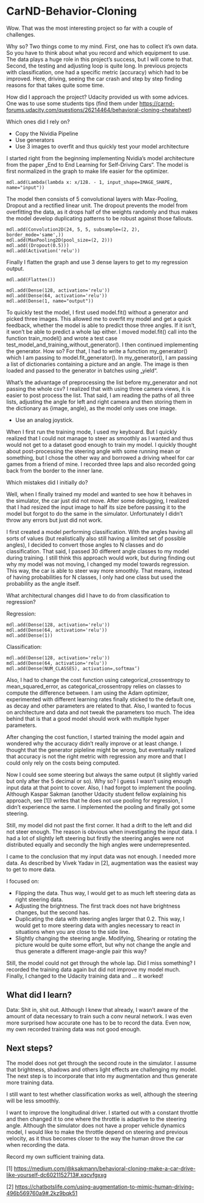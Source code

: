 # CarND-Behavior-Cloning

Wow. That was the most interesting project so far with a couple of challenges.

Why so? Two things come to my mind. 
First, one has to collect it’s own data. So you have to think about what you record and which equipment to use. The data plays a huge role in this project’s success, but I will come to that.
Second, the testing and adjusting loop is quite long. In previous projects with classification, one had a specific metric (accuracy) which had to be improved. Here, driving, seeing the car crash and step by step finding reasons for that takes quite some time.

How did I approach the project?
Udacity provided us with some advices. One was to use some students tips (find them under https://carnd-forums.udacity.com/questions/26214464/behavioral-cloning-cheatsheet)

Which ones did I rely on?

- Copy the Nividia Pipeline
- Use generators 
- Use 3 images to overfit and thus quickly test your model architecture

I started right from the beginning implementing Nvidia’s model architecture from the paper „End to End Learning for Self-Driving Cars“. 
The model is first normalized in the graph to make life  easier for the optimizer.

    mdl.add(Lambda(lambda x: x/128. - 1, input_shape=IMAGE_SHAPE, name="input"))

The model then consists of 5 convolutional layers with Max-Pooling, Dropout and a rectified linear unit. The dropout prevents the model from overfitting the data, as it drops half of the weights randomly and thus makes the model develop duplicating patterns to be robust against those fallouts.

    mdl.add(Convolution2D(24, 5, 5, subsample=(2, 2), border_mode='same',))
    mdl.add(MaxPooling2D(pool_size=(2, 2)))
    mdl.add((Dropout(0.5)))
    mdl.add(Activation('relu'))

Finally I flatten the graph and use 3 dense layers to get to my regression output.

    mdl.add(Flatten())

    mdl.add(Dense(128, activation='relu'))
    mdl.add(Dense(64, activation='relu'))
    mdl.add(Dense(1, name="output"))

To quickly test the model, I first used model.fit() without a generator and picked three images. This allowed me to overfit my model and get a quick feedback, whether the model is able to predict those three angles. If it isn’t, it won’t be able to predict a whole lap either. I moved model.fit() call into the function train_model() and wrote a test case test_model_and_training_without_generator().
I then continued implementing the generator. How so? For that, I had to write a function my_generator() which I am passing to model.fit_generator(). In my_generator(), I am passing a list of dictionaries containing a picture and an angle. The image is then loaded and passed to the generator in batches using „yield“.

What’s the advantage of preprocessing the list before my_generator and not passing the whole csv? I realized that with using three camera views, it is easier to post process the  list. That said, I am reading the paths of all three lists, adjusting the angle for left and right camera and then storing them in the dictionary as {image, angle}, as the model only uses one image.

- Use an analog joystick.

When I first run the training mode, I used my keyboard. But I quickly realized that I could not manage to steer as smoothly as I wanted and thus would not get to a dataset good enough to train my model. I quickly thought about post-processing the steering angle with some running mean or something, but I chose the other way and borrowed a driving wheel for car games from a friend of mine. I recorded three laps and also recorded going back from the border to the inner lane.

Which mistakes did I initially do?

Well, when I finally trained my model and wanted to see how it behaves in the simulator, the car just did not move. After some debugging, I realized that I had resized the input image to half its size before passing it to the model but forgot to do the same in the simulator. Unfortunately I didn’t throw any errors but just did not work.

I first created a model performing classification. With the angles having all sorts of values (but realistically also still having a limited set of possible angles), I decided to convert those angles to N classes and do classification. That said, I passed 30 different angle classes to my model during training. I still think this approach would work, but during finding out why my model was not moving, I changed my model towards regression. This way, the car is able to steer way more smoothly. That means, instead of having probabilities for N classes, I only had one class but used the probability as the angle itself.

What architectural changes did I have to do from classification to regression?

Regression:

    mdl.add(Dense(128, activation='relu'))
    mdl.add(Dense(64, activation='relu'))
    mdl.add(Dense(1))

Classification:

    mdl.add(Dense(128, activation='relu'))
    mdl.add(Dense(64, activation='relu'))
    mdl.add(Dense(NUM_CLASSES), activation=‚softmax‘)

Also, I had to change the cost function using categorical_crossentropy to mean_squared_error, as categorical_crossentropy relies on classes to compute the difference between. I am using the Adam optimizer, experimented with different learning rates finally sticked to the default one, as decay and other parameters are related to that. Also, I wanted to focus on architecture and data and not tweak the parameters too much. The idea behind that is that a good model should work with multiple hyper parameters.

After changing the cost function, I started training the model again and wondered why the accuracy didn’t really improve or at least change. I thought that the generator pipleline might be wrong, but eventually  realized that accuracy is not the right metric with regression any more and that I could only rely on the costs being computed.

Now I could see some steering but always the same output (it slightly varied but only after the 5 decimal or so). Why so? I guess I wasn’t using enough input data at that point to cover. Also, I had forgot to implement the pooling. Although Kaspar Sakman (another Udacity student fellow explaining his approach, see [1]) writes that he does not use pooling for regression, I didn’t experience the same. I implemented the pooling and finally got some steering.

Still, my model did not past the first corner. It had a drift to the left and did not steer enough. The reason is obvious when investigating the input data. I had a lot of slightly left steering but firstly the steering angles were not distributed equally and secondly the high angles were underrepresented.

I came to the conclusion that my input data was not enough. I needed more data. As described by Vivek Yadav in [2], augmentation was the easiest way to get to more data.

I focused on:

- Flipping the data. Thus way, I would get to as much left steering data as right steering data.
- Adjusting the brightness. The first track does not have brightness changes, but the second has.
- Duplicating the data with steering angles larger that 0.2. This way, I would get to more steering data with angles necessary to react in situations when you are close to the side line.
- Slightly changing the steering angle. Modifying, Shearing or rotating the picture would be quite some effort, but why not change the angle and thus generate a different image-angle pair this way?

Still, the model could not get through the whole lap. Did I miss something? I recorded the training data again but did not improve my model much. Finally, I changed to the Udacity training data and … it worked!

## What did I learn?

Data: Shit in, shit out. Although I knew that already, I wasn’t aware of the amount of data necessary to train such a conv neural network. I was even more surprised how accurate one has to be to record the data. Even now, my own recorded training data was not good enough.

## Next steps?

The model does not get through the second route in the simulator. I assume that brightness, shadows and others light effects are challenging my model. The next step is to incorporate that into my augmentation and thus generate more training data.

I still want to test whether classification works as well, although the steering will be less smoothly.

I want to improve the longitudinal driver. I started out with a constant throttle and then changed it to one where the throttle is adaptive to the steering angle. Although the simulator does not have a proper vehicle dynamics model, I would like to make the throttle  depend on steering and previous velocity, as it thus becomes closer to the way the human drove the car when recording the data.

Record my own sufficient training data.

[1] https://medium.com/@ksakmann/behavioral-cloning-make-a-car-drive-like-yourself-dc6021152713#.xqcvfgxxg

[2] https://chatbotslife.com/using-augmentation-to-mimic-human-driving-496b569760a9#.2kz9bqk51
